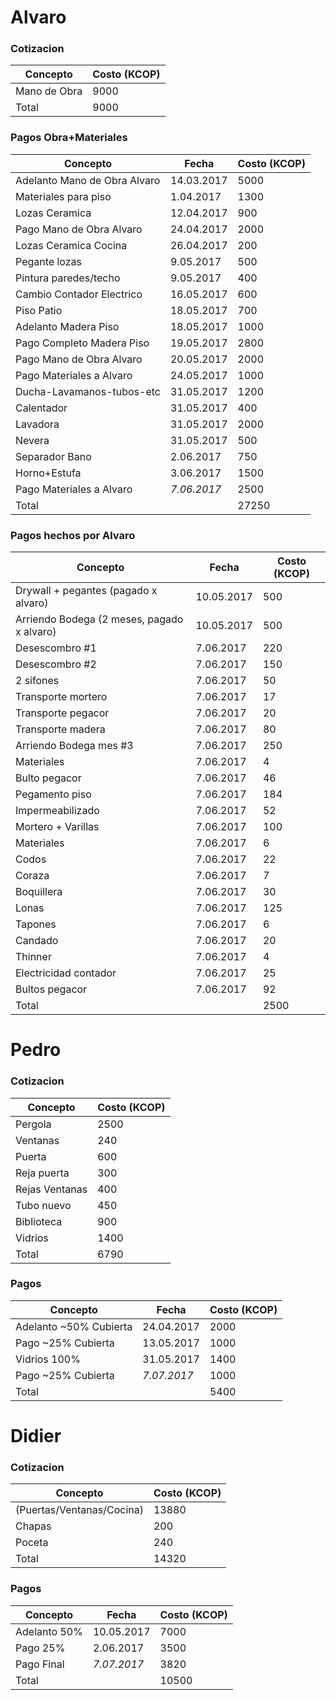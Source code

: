 # Alvaro

### Cotizacion
|Concepto |Costo (KCOP)|
| ------- | ----------- |
|Mano de Obra |  9000|
|Total |  9000|

### Pagos Obra+Materiales

|Concepto | Fecha | Costo (KCOP)|
| ------- | ------| ----------- |
| Adelanto Mano de Obra Alvaro | 14.03.2017 | 5000|
| Materiales para piso | 1.04.2017 | 1300|
| Lozas Ceramica | 12.04.2017 | 900|
| Pago Mano de Obra Alvaro | 24.04.2017 | 2000| 
| Lozas Ceramica Cocina | 26.04.2017 | 200|
| Pegante lozas | 9.05.2017| 500|
| Pintura paredes/techo | 9.05.2017| 400|
| Cambio Contador Electrico | 16.05.2017| 600|
| Piso Patio | 18.05.2017|700|
| Adelanto Madera Piso | 18.05.2017| 1000|
| Pago Completo Madera Piso | 19.05.2017| 2800|
| Pago Mano de Obra Alvaro| 20.05.2017| 2000|
| Pago Materiales a Alvaro | 24.05.2017 | 1000|
| Ducha-Lavamanos-tubos-etc | 31.05.2017| 1200|
| Calentador | 31.05.2017| 400|
| Lavadora | 31.05.2017| 2000|
| Nevera | 31.05.2017|500|
| Separador Bano | 2.06.2017|750|
| Horno+Estufa | 3.06.2017 | 1500|
| Pago Materiales a Alvaro | *7.06.2017*| 2500|
|Total | | 27250|

### Pagos hechos por Alvaro 

|Concepto | Fecha | Costo (KCOP)|
| ------- | ------| ----------- |
| Drywall + pegantes (pagado x alvaro)| 10.05.2017| 500|
| Arriendo Bodega (2 meses, pagado x alvaro) | 10.05.2017| 500|
| Desescombro #1 | 7.06.2017| 220|
| Desescombro #2 | 7.06.2017 | 150|
| 2 sifones | 7.06.2017| 50|
| Transporte mortero | 7.06.2017| 17|
| Transporte pegacor | 7.06.2017| 20|
| Transporte madera | 7.06.2017| 80|
| Arriendo Bodega mes #3 | 7.06.2017| 250|
| Materiales | 7.06.2017| 4|
| Bulto pegacor | 7.06.2017| 46|
| Pegamento piso | 7.06.2017| 184|
| Impermeabilizado | 7.06.2017| 52|
| Mortero + Varillas | 7.06.2017| 100|
| Materiales | 7.06.2017| 6|
| Codos | 7.06.2017| 22|
| Coraza| 7.06.2017| 7|
|Boquillera | 7.06.2017| 30|
| Lonas | 7.06.2017| 125|
| Tapones | 7.06.2017|6|
| Candado | 7.06.2017| 20|
| Thinner | 7.06.2017| 4|
| Electricidad contador | 7.06.2017| 25|
| Bultos pegacor | 7.06.2017| 92|
|Total | | 2500|


# Pedro 

### Cotizacion 
|Concepto |Costo (KCOP)|
| ------- | ----------- |
| Pergola | 2500|
| Ventanas | 240|
| Puerta| 600|
| Reja puerta | 300|
| Rejas Ventanas | 400|
| Tubo nuevo | 450|
| Biblioteca | 900|
| Vidrios | 1400|
|Total |  6790|

### Pagos 

|Concepto | Fecha | Costo (KCOP)|
| ------- | ------| ----------- |
| Adelanto ~50% Cubierta | 24.04.2017 | 2000|
| Pago ~25% Cubierta| 13.05.2017 | 1000|
| Vidrios 100% | 31.05.2017 | 1400|
| Pago ~25% Cubierta | *7.07.2017*| 1000|
|Total | | 5400|

# Didier 

### Cotizacion 
|Concepto |Costo (KCOP)|
| ------- | ----------- |
| (Puertas/Ventanas/Cocina) | 13880|
| Chapas | 200|
| Poceta | 240|
| Total | 14320| 


### Pagos

|Concepto | Fecha | Costo (KCOP)|
| ------- | ------| ----------- |
|Adelanto 50% | 10.05.2017 | 7000|
|Pago 25% | 2.06.2017| 3500|
| Pago Final | *7.07.2017* | 3820|
|Total | | 10500|

